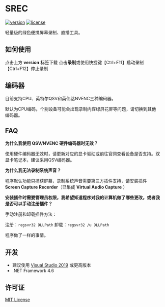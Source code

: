 # SREC

[![version](https://img.shields.io/badge/version-1.0.0.20201120-blue.svg?style=flat-square)](https://srec-1251216093.file.myqcloud.com/SREC.zip)
[![license](https://img.shields.io/github/license/Ouyang-Zhaoxing/SREC.svg?style=flat-square)](https://github.com/Ouyang-Zhaoxing/SREC/blob/master/LICENSE)

轻量级的绿色便携屏幕录制、直播工具。

## **如何使用**
点击上方 **version** 标签下载 点击**录制**或使用快捷键【Ctrl+F11】启动录制 【Ctrl+F12】停止录制

## **编码器**
目前支持CPU、英特尔QSV和英伟达NVENC三种编码器。

默认为CPU编码，个别设备可能会出现录制内容绿屏花屏等问题，请切换到其他编码器。


## **FAQ**

**为什么我使用 QSV/NVENC 硬件编码器时无效？**

使用硬件编码器无效时，请更新对应的显卡驱动或前往官网查看设备是否支持。双显卡笔记本，建议采用QSV编码器。

**为什么我无法录制系统声音？**

程序默认功能只捕获屏幕，录制系统声音需要第三方插件支持，请安装插件 **Screen Capture Recorder**（已集成 **Virtual Audio Capture** ）

**安装插件时需要管理员权限，我希望知道程序对我的计算机做了哪些更改，或者我是否可以手动注册插件？**

手动注册和卸载插件方法：

注册：`regsvr32 DLLPath` 卸载：`regsvr32 /u DLLPath`

程序做了一样的事情。


## **开发**
- 建议使用 [Visual Studio 2019](https://visualstudio.microsoft.com/) 或更高版本
- .NET Framework 4.6


## **许可证**
[MIT License](https://github.com/Yiwei-Brunhlio/SREC/blob/master/LICENSE)
